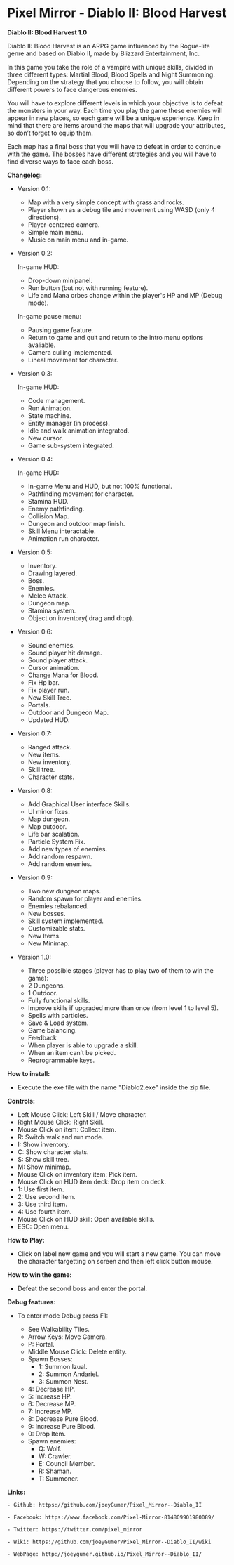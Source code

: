 # Pixel Mirror - Diablo II: Blood Harvest 

**Diablo II: Blood Harvest 1.0**

Diablo II: Blood Harvest is an ARPG game influenced by the Rogue-lite genre and based on Diablo II, made by Blizzard Entertainment, Inc.

In this game you take the role of a vampire with unique skills, divided in three different types:
Martial Blood, Blood Spells and Night Summoning. Depending on the strategy that you choose to follow, you will obtain different powers to face dangerous enemies.

You will have to explore different levels in which your objective is to defeat the monsters in your way.
Each time you play the game these enemies will appear in new places, so each game will be a unique experience.
Keep in mind that there are items around the maps that will upgrade your attributes, so don’t forget to equip them.

Each map has a final boss that you will have to defeat in order to continue with the game.
The bosses have different strategies and you will have to find diverse ways to face each boss.

**Changelog:**

- Version 0.1:

  - Map with a very simple concept with grass and rocks.
  - Player shown as a debug tile and movement using WASD (only 4 directions).
  - Player-centered camera.
  - Simple main menu.
  - Music on main menu and in-game.

- Version 0.2:

	In-game HUD:

	 - Drop-down minipanel.
	 - Run button (but not with running feature).
	 - Life and Mana orbes change within the player's HP and MP (Debug mode).

	In-game pause menu:

	 - Pausing game feature.
	 - Return to game and quit and return to the intro menu options avaliable.
	 - Camera culling implemented.
	 - Lineal movement for character.

- Version 0.3:

	In-game HUD:

	- Code management.
	- Run Animation.
	- State machine.
	- Entity manager (in process).
	- Idle and walk animation integrated.
	- New cursor.
	- Game sub-system integrated.


- Version 0.4:

	In-game HUD:

	- In-game Menu and HUD, but not 100% functional.
	- Pathfinding movement for character.
	- Stamina HUD.
	- Enemy pathfinding.
	- Collision Map.
 	- Dungeon and outdoor map finish.
	- Skill Menu interactable.
	- Animation run character.

- Version 0.5:

	- Inventory.
	- Drawing layered.
	- Boss.
	- Enemies.
	- Melee Attack.
	- Dungeon map.
	- Stamina system.
	- Object on inventory( drag and drop).

- Version 0.6:

	- Sound enemies.
	- Sound player hit damage.
	- Sound player attack.
	- Cursor animation.
	- Change Mana for Blood.
	- Fix Hp bar.
	- Fix player run.
	- New Skill Tree.
	- Portals.
	- Outdoor and Dungeon Map.
	- Updated HUD.

- Version 0.7:

	- Ranged attack.
	- New items.
	- New inventory.
	- Skill tree.
	- Character stats.

- Version 0.8:

 	- Add Graphical User interface Skills. 
	- UI minor fixes.
	- Map dungeon.
	- Map outdoor.
	- Life bar scalation.
	- Particle System Fix.
	- Add new types of enemies.
	- Add random respawn.
	- Add random enemies.

- Version 0.9:

	- Two new dungeon maps.
	- Random spawn for player and enemies.
	- Enemies rebalanced.
	- New bosses.
	- Skill system implemented.
	- Customizable stats.
	- New Items.
	- New Minimap.

- Version 1.0:

	- Three possible stages (player has to play two of them to win the game):
	 - 2 Dungeons.
	 - 1 Outdoor.
	- Fully functional skills.
	- Improve skills if upgraded more than once (from level 1 to level 5).
	- Spells with particles.
	- Save & Load system.
	- Game balancing.
	- Feedback
	 - When player is able to upgrade a skill.
	 - When an item can’t be picked.
	- Reprogrammable keys.

**How to install:**

- Execute the exe file with the name "Diablo2.exe" inside the zip file. 

**Controls:**

- Left Mouse Click: Left Skill / Move character.
- Right Mouse Click: Right Skill.
- Mouse Click on item: Collect item.
- R: Switch walk and run mode.
- I: Show inventory.
- C: Show character stats.
- S: Show skill tree.
- M: Show minimap.
- Mouse Click on inventory item: Pick item.
- Mouse Click on HUD item deck: Drop item on deck.
- 1: Use first item.
- 2: Use second item.
- 3: Use third item.
- 4: Use fourth item.
- Mouse Click on HUD skill: Open available skills.
- ESC: Open menu.

**How to Play:**

- Click on label new game and you will start a new game. You can move the character targetting on screen and then left click button mouse.

**How to win the game:**

- Defeat the second boss and enter the portal.

**Debug features:**

- To enter mode Debug press F1:

	- See Walkability Tiles.
	- Arrow Keys: Move Camera.
	- P: Portal.
	- Middle Mouse Click: Delete entity.
	- Spawn Bosses:
		- 1: Summon Izual.
		- 2: Summon Andariel.
		- 3: Summon Nest.
	- 4: Decrease HP.
	- 5: Increase HP.
	- 6: Decrease MP.
	- 7: Increase MP.
	- 8: Decrease Pure Blood.
	- 9: Increase Pure Blood.
	- 0: Drop Item.
	- Spawn enemies:
		- Q: Wolf.
		- W: Crawler.
		- E: Council Member.
		- R: Shaman.
		- T: Summoner.


**Links:**

	- Github: https://github.com/joeyGumer/Pixel_Mirror--Diablo_II

 	- Facebook: https://www.facebook.com/Pixel-Mirror-814809901980089/

	- Twitter: https://twitter.com/pixel_mirror

	- Wiki: https://github.com/joeyGumer/Pixel_Mirror--Diablo_II/wiki

	- WebPage: http://joeygumer.github.io/Pixel_Mirror--Diablo_II/
